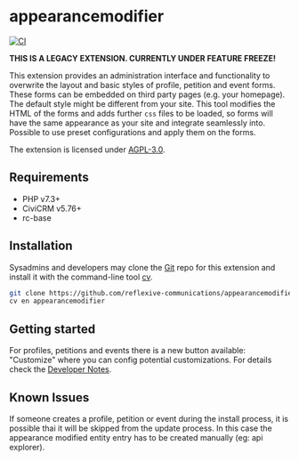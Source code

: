 # appearancemodifier

[![CI](https://github.com/reflexive-communications/appearancemodifier/actions/workflows/main.yml/badge.svg)](https://github.com/reflexive-communications/appearancemodifier/actions/workflows/main.yml)

**THIS IS A LEGACY EXTENSION. CURRENTLY UNDER FEATURE FREEZE!**

This extension provides an administration interface and functionality to overwrite the layout and basic styles of profile, petition and event forms.
These forms can be embedded on third party pages (e.g. your homepage). The default style might be different from your site.
This tool modifies the HTML of the forms and adds further `css` files to be loaded, so forms will have the same appearance as your site and integrate seamlessly into.
Possible to use preset configurations and apply them on the forms.

The extension is licensed under [AGPL-3.0](LICENSE.txt).

## Requirements

-   PHP v7.3+
-   CiviCRM v5.76+
-   rc-base

## Installation

Sysadmins and developers may clone the [Git](https://en.wikipedia.org/wiki/Git) repo for this extension and install it with the command-line tool [cv](https://github.com/civicrm/cv).

```bash
git clone https://github.com/reflexive-communications/appearancemodifier.git
cv en appearancemodifier
```

## Getting started

For profiles, petitions and events there is a new button available: "Customize" where you can config potential customizations.
For details check the [Developer Notes](DEVELOPER.md).

## Known Issues

If someone creates a profile, petition or event during the install process, it is possible thai it will be skipped from the update process.
In this case the appearance modified entity entry has to be created manually (eg: api explorer).
